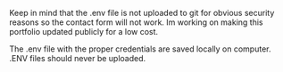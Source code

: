 Keep in mind that the .env file is not uploaded to git for obvious security reasons so the contact form will not work. Im working 
on making this portfolio updated publicly for a low cost. 

The .env file with the proper credentials are saved locally on computer. .ENV files should never be uploaded. 

